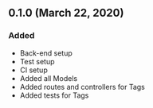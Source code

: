 ## 0.1.0 (March 22, 2020)

### Added

-   Back-end setup
-   Test setup
-   CI setup
-   Added all Models
-   Added routes and controllers for Tags
-   Added tests for Tags

